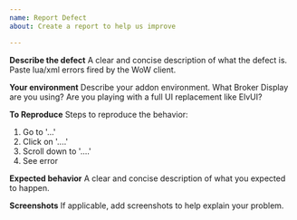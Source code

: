 ```yaml
---
name: Report Defect
about: Create a report to help us improve

---
```


**Describe the defect**
A clear and concise description of what the defect is. Paste lua/xml errors fired by the WoW client. 

**Your environment**
Describe your addon environment. What Broker Display are you using? Are you playing with a full UI replacement like ElvUI?

**To Reproduce**
Steps to reproduce the behavior:
1. Go to '...'
2. Click on '....'
3. Scroll down to '....'
4. See error

**Expected behavior**
A clear and concise description of what you expected to happen.

**Screenshots**
If applicable, add screenshots to help explain your problem.
